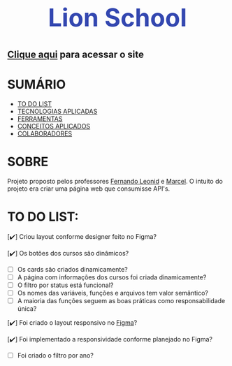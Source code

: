 

# <div align="center"><h1 style="color:#3347B0">Lion School</h1></div>

## [Clique aqui](https://viniciusnunes137.github.io/front_lion-school/) para acessar o site

<div>   

<h1>SUMÁRIO</h1>

- [TO DO LIST](#to-do-list)
- [TECNOLOGIAS APLICADAS](#tecnologias-aplicadas)
- [FERRAMENTAS](#ferramentas)
- [CONCEITOS APLICADOS](#conceitos-aplicados)
- [COLABORADORES](#colaboradores)

</div>

 <h1>SOBRE</h1>


Projeto proposto pelos professores [Fernando Leonid](https://github.com/fernandoleonid) e [Marcel](https://github.com/marcelnt). O intuito do projeto era criar uma página web que consumisse  API's.

 <h1>TO DO LIST:</h1>   
<div>

 [✔️] Criou layout conforme designer feito no Figma?

 [✔️] Os botões dos cursos são dinâmicos?
- [ ] Os cards são criados dinamicamente?
- [ ] A página com informações dos cursos foi criada dinamicamente?
- [ ] O filtro por status está funcional?
- [ ] Os nomes das variáveis, funções e arquivos tem valor semântico?
- [ ] A maioria das funções seguem as boas práticas como responsabilidade única?

[✔️] Foi criado o layout responsivo no [Figma](https://www.figma.com/file/A6o2fN9eB9HXSQSrDCxYVm/lion-school?t=2PY3pkB34FrgerPy-0)?

[✔️] Foi implementado a responsividade conforme planejado no Figma?
- [ ] Foi criado o filtro por ano?
</div>